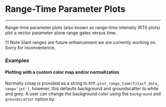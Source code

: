# Range-Time Parameter Plots 
---

Range-time parameter plots (also known as range-time intensity (RTI) plots) plot a vector parameter alone range gates versus time. 

!!! Note
    Slant ranges are future enhancement we are currently working on. Sorry for inconvenience.



### Examples 

#### Plotting with a custom color map and/or normalization 

Normally cmap is provided as a string to `RTP.plot_range_time(fitacf_data, cmap='jet')`, however, this defaults background and groundscatter to white and grey. 
A user can change the background color using the `background` and `groundscatter` option by:

```python
```


